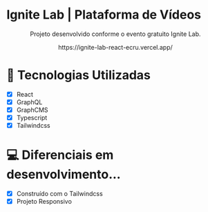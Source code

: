 # Ignite Lab | Plataforma de Vídeos

<p align="center">Projeto desenvolvido conforme o evento gratuito Ignite Lab.</p>
<p align="center">https://ignite-lab-react-ecru.vercel.app/</p>

# 🚀 Tecnologias Utilizadas

- [x] React
- [x] GraphQL
- [x] GraphCMS
- [x] Typescript
- [x] Tailwindcss

# 💻 Diferenciais em desenvolvimento...

- [x] Construído com o Tailwindcss
- [x] Projeto Responsivo
